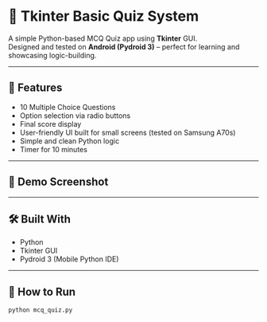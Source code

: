 # 🧠 Tkinter Basic Quiz System

A simple Python-based MCQ Quiz app using **Tkinter** GUI.  
Designed and tested on **Android (Pydroid 3)** – perfect for learning and showcasing logic-building.

---

## 📌 Features

- 10 Multiple Choice Questions  
- Option selection via radio buttons  
- Final score display  
- User-friendly UI built for small screens (tested on Samsung A70s)  
- Simple and clean Python logic
- Timer for 10 minutes

---

## 🚀 Demo Screenshot



---

## 🛠 Built With

- Python
- Tkinter GUI
- Pydroid 3 (Mobile Python IDE)

---

## 🧪 How to Run

```bash
python mcq_quiz.py
